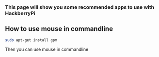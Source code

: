 ### This page will show you some recommended apps to use with HackberryPi

## How to use mouse in commandline

```sh
sudo apt-get install gpm
```
Then you can use mouse in commandline

